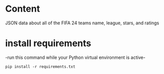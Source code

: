 # Content
JSON data about all of the FIFA 24 teams name, league, stars, and ratings

# install requirements 
-run this command while your Python virtual environment is active-

`pip install -r requirements.txt`
